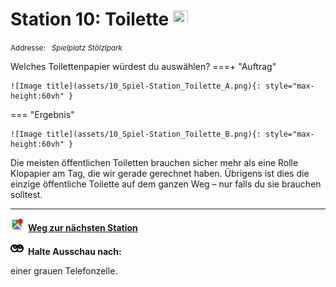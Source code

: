 # Station 10: Toilette  <a href="https://www.google.com/maps/dir/?api=1&travelmode=walking&destination=13.0202298,47.8035138"><img src="site:assets/google-maps.svg" width="24" height="24"></a>

<small>Addresse:<em style="margin-left: 10px">Spielplatz Stölzlpark</em></small>



Welches Toilettenpapier würdest du auswählen?
===+ "Auftrag"

    ![Image title](assets/10_Spiel-Station_Toilette_A.png){: style="max-height:60vh" }


=== "Ergebnis"

    ![Image title](assets/10_Spiel-Station_Toilette_B.png){: style="max-height:60vh" }


Die meisten öffentlichen Toiletten brauchen sicher mehr als eine Rolle Klopapier am Tag, die wir gerade gerechnet haben.
Übrigens ist dies die einzige öffentliche Toilette auf dem ganzen Weg – nur falls du sie brauchen solltest.



____

<a href="https://www.google.com/maps/dir/?api=1&travelmode=walking&destination=13.0202307,47.8030586"><img src="https://github.com/kipppunkte/kipppunkte/raw/gh-pages/assets/google-maps.svg" style="height: 1.5em;margin-right: 0.5em"></a>**[Weg zur nächsten Station](next_url)**



<img src="https://github.com/kipppunkte/kipppunkte/raw/gh-pages/assets/eyes.svg" style="height: 1.5em;background: white;margin-right: 0.5em">**Halte Ausschau nach:**

einer grauen Telefonzelle.